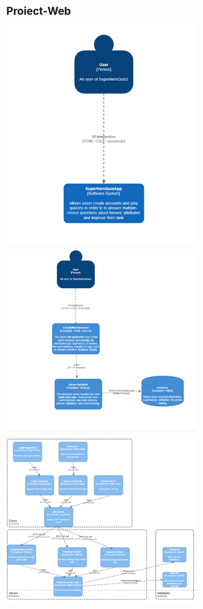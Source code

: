 # Proiect-Web


![alt text](./assets/c1.png)


![alt text](./assets/c2.png)

![alt text](./assets/c3.png)